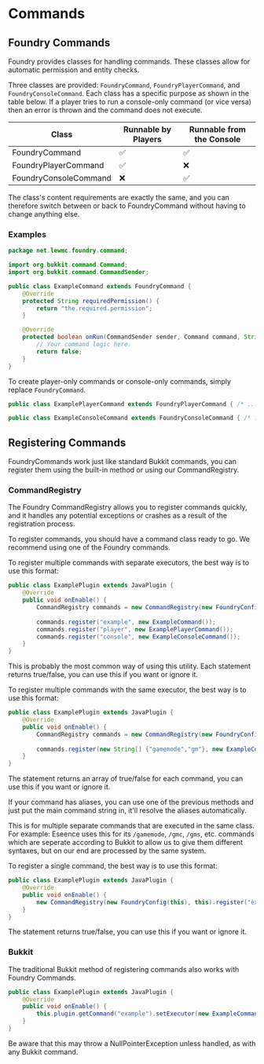 # Commands

## Foundry Commands
Foundry provides classes for handling commands. These classes allow for automatic permission and entity checks.

Three classes are provided: `FoundryCommand`, `FoundryPlayerCommand`, and `FoundryConsoleCommand`.
Each class has a specific purpose as shown in the table below.
If a player tries to run a console-only command (or vice versa) then an error is thrown and the command does not execute.

| Class                 | Runnable by Players | Runnable from the Console |
|-----------------------|---------------------|---------------------------|
| FoundryCommand        | ✅                   | ✅                         |
| FoundryPlayerCommand  | ✅                   | ❌                         |
| FoundryConsoleCommand | ❌                   | ✅                         |

The class's content requirements are exactly the same, and you can therefore switch between or back to FoundryCommand without having to change anything else.

### Examples
```java
package net.lewmc.foundry.command;

import org.bukkit.command.Command;
import org.bukkit.command.CommandSender;

public class ExampleCommand extends FoundryCommand {
    @Override
    protected String requiredPermission() {
        return "the.required.permission";
    }

    @Override
    protected boolean onRun(CommandSender sender, Command command, String label, String[] args) {
        // Your command logic here.
        return false;
    }
}
```

To create player-only commands or console-only commands, simply replace `FoundryCommand`.

```java
public class ExamplePlayerCommand extends FoundryPlayerCommand { /* ... */ }
```
```java
public class ExampleConsoleCommand extends FoundryConsoleCommand { /* ... */ }
```

## Registering Commands
FoundryCommands work just like standard Bukkit commands, you can register them using the built-in method or using our CommandRegistry.

### CommandRegistry
The Foundry CommandRegistry allows you to register commands quickly, and it handles any potential exceptions or crashes as a result of the registration process.

To register commands, you should have a command class ready to go. We recommend using one of the Foundry commands.

To register multiple commands with separate executors, the best way is to use this format:
```java
public class ExamplePlugin extends JavaPlugin {
    @Override
    public void onEnable() {
        CommandRegistry commands = new CommandRegistry(new FoundryConfig(this), this);
        
        commands.register("example", new ExampleCommand());
        commands.register("player", new ExamplePlayerCommand());
        commands.register("console", new ExampleConsoleCommand());
    }
}
```
This is probably the most common way of using this utility. Each statement returns true/false, you can use this if you want or ignore it.

To register multiple commands with the same executor, the best way is to use this format:
```java
public class ExamplePlugin extends JavaPlugin {
    @Override
    public void onEnable() {
        CommandRegistry commands = new CommandRegistry(new FoundryConfig(this), this);
        
        commands.register(new String[] {"gamemode","gm"}, new ExampleCommand());
    }
}
```
The statement returns an array of true/false for each command, you can use this if you want or ignore it.

If your command has aliases, you can use one of the previous methods and just put the main command string in, it'll resolve the aliases automatically.

This is for multiple separate commands that are executed in the same class.
For example: Eseence uses this for its `/gamemode`, `/gmc`, `/gms`, etc. commands which are seperate according to Bukkit to allow us to give them different syntaxes, but on our end are processed by the same system.

To register a single command, the best way is to use this format:
```java
public class ExamplePlugin extends JavaPlugin {
    @Override
    public void onEnable() {
        new CommandRegistry(new FoundryConfig(this), this).register("example", new ExampleCommand());
    }
}
```
The statement returns true/false, you can use this if you want or ignore it.

### Bukkit
The traditional Bukkit method of registering commands also works with Foundry Commands.

```java
public class ExamplePlugin extends JavaPlugin {
    @Override
    public void onEnable() {
        this.plugin.getCommand("example").setExecutor(new ExampleCommand());
    }
}
```

Be aware that this may throw a NullPointerException unless handled, as with any Bukkit command.